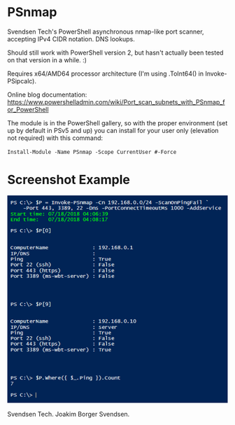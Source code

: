 # PSnmap
Svendsen Tech's PowerShell asynchronous nmap-like port scanner, accepting IPv4 CIDR notation. DNS lookups.

Should still work with PowerShell version 2, but hasn't actually been tested on that version in a while. :)

Requires x64/AMD64 processor architecture (I'm using .ToInt64() in Invoke-PSipcalc).

Online blog documentation: https://www.powershelladmin.com/wiki/Port_scan_subnets_with_PSnmap_for_PowerShell

The module is in the PowerShell gallery, so with the proper environment (set up by default in PSv5 and up) you can install for your user only (elevation not required) with this command:

`Install-Module -Name PSnmap -Scope CurrentUser #-Force`

# Screenshot Example

![alt tag](/img/psnmap-example-with-service-attached.png)

Svendsen Tech. Joakim Borger Svendsen.

